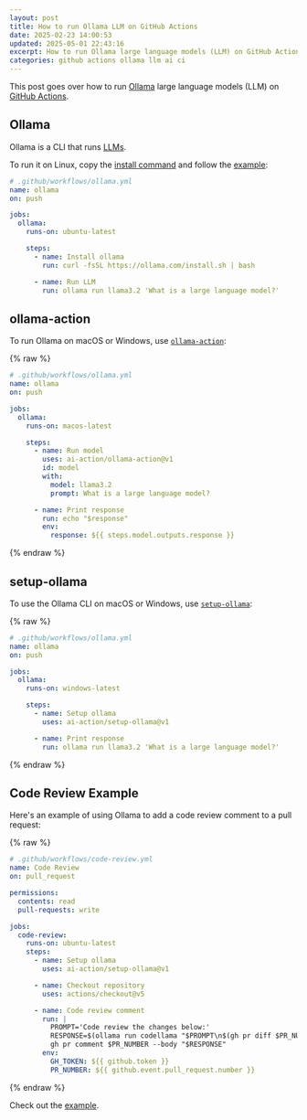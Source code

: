 ```yaml
---
layout: post
title: How to run Ollama LLM on GitHub Actions
date: 2025-02-23 14:00:53
updated: 2025-05-01 22:43:16
excerpt: How to run Ollama large language models (LLM) on GitHub Actions.
categories: github actions ollama llm ai ci
---
```


This post goes over how to run [Ollama](https://ollama.com/) large language models (LLM) on [GitHub Actions](https://github.com/features/actions).

## Ollama

Ollama is a CLI that runs [LLMs](https://ollama.com/library).

To run it on Linux, copy the [install command](https://ollama.com/download/linux) and follow the [example](https://github.com/ollama/ollama#quickstart):

```yml
# .github/workflows/ollama.yml
name: ollama
on: push

jobs:
  ollama:
    runs-on: ubuntu-latest

    steps:
      - name: Install ollama
        run: curl -fsSL https://ollama.com/install.sh | bash

      - name: Run LLM
        run: ollama run llama3.2 'What is a large language model?'
```

## ollama-action

To run Ollama on macOS or Windows, use [`ollama-action`](https://github.com/ai-action/ollama-action):

{% raw %}

```yml
# .github/workflows/ollama.yml
name: ollama
on: push

jobs:
  ollama:
    runs-on: macos-latest

    steps:
      - name: Run model
        uses: ai-action/ollama-action@v1
        id: model
        with:
          model: llama3.2
          prompt: What is a large language model?

      - name: Print response
        run: echo "$response"
        env:
          response: ${{ steps.model.outputs.response }}
```

{% endraw %}

## setup-ollama

To use the Ollama CLI on macOS or Windows, use [`setup-ollama`](https://github.com/ai-action/setup-ollama):

{% raw %}

```yml
# .github/workflows/ollama.yml
name: ollama
on: push

jobs:
  ollama:
    runs-on: windows-latest

    steps:
      - name: Setup ollama
        uses: ai-action/setup-ollama@v1

      - name: Print response
        run: ollama run llama3.2 'What is a large language model?'
```

{% endraw %}

## Code Review Example

Here's an example of using Ollama to add a code review comment to a pull request:

{% raw %}

```yml
# .github/workflows/code-review.yml
name: Code Review
on: pull_request

permissions:
  contents: read
  pull-requests: write

jobs:
  code-review:
    runs-on: ubuntu-latest
    steps:
      - name: Setup ollama
        uses: ai-action/setup-ollama@v1

      - name: Checkout repository
        uses: actions/checkout@v5

      - name: Code review comment
        run: |
          PROMPT='Code review the changes below:'
          RESPONSE=$(ollama run codellama "$PROMPT\n$(gh pr diff $PR_NUMBER)")
          gh pr comment $PR_NUMBER --body "$RESPONSE"
        env:
          GH_TOKEN: ${{ github.token }}
          PR_NUMBER: ${{ github.event.pull_request.number }}
```

{% endraw %}

Check out the [example](https://github.com/ai-action/ollama-github-action-demo/pull/1).
